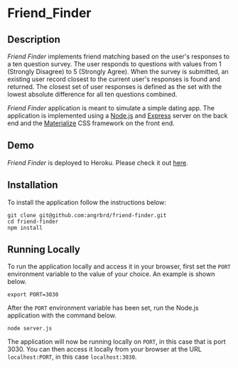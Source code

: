 # Friend_Finder

## Description

_Friend Finder_ implements friend matching based on the user's responses to a ten question survey. The user responds to questions with values from 1 (Strongly Disagree) to 5 (Strongly Agree). When the survey is submitted, an existing user record closest to the current user's responses is found and returned. The closest set of user responses is defined as the set with the lowest absolute difference for all ten questions combined.

_Friend Finder_ application is meant to simulate a simple dating app. The application is implemented using a [Node.js](https://nodejs.org/en/) and [Express](https://expressjs.com/) server on the back end and the [Materialize](http://materializecss.com/) CSS framework on the front end.

## Demo

_Friend Finder_ is deployed to Heroku. Please check it out [here](https://fierce-fortress-60021.herokuapp.com/).

## Installation

To install the application follow the instructions below:

    git clone git@github.com:angrbrd/friend-finder.git
    cd friend-finder
    npm install

## Running Locally

To run the application locally and access it in your browser, first set the `PORT` environment variable to the value of your choice. An example is shown below.

    export PORT=3030

After the `PORT` environment variable has been set, run the Node.js application with the command below.

    node server.js

The application will now be running locally on `PORT`, in this case that is port 3030. You can then access it locally from your browser at the URL `localhost:PORT`, in this case `localhost:3030`.
